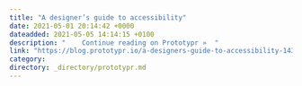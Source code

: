 ```yaml
---
title: "A designer’s guide to accessibility"
date: 2021-05-01 20:14:42 +0000
dateadded: 2021-05-05 14:14:15 +0100
description: "    Continue reading on Prototypr »  "
link: "https://blog.prototypr.io/a-designers-guide-to-accessibility-1436699c2afb?source=rss----eb297ea1161a---4"
category:
directory: _directory/prototypr.md
---
```


